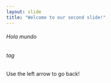 ```yaml
---
layout: slide
title: "Welcome to our second slide!"
---
```

###### Hola mundo <h6> tag
Use the left arrow to go back!
